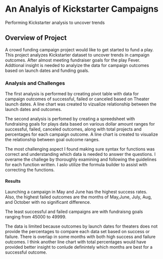 # An Analyis of Kickstarter Campaigns
Performing Kickstarter analysis to uncover trends

## Overview of Project
A crowd funding campaign project would like to get started to fund a play. This project analyzes Kickstarter dataset to uncover trends in campaign outcomes. After almost meeting fundraiser goals for the play Fever. Addtional insight is needed to analyize the data for campaign outcomes based on launch dates and funding goals.

### Analysis and Challenges
The first analysis is performed by creating pivot table with data for campaign outcomes of successful, failed or canceled based on Theater launch dates. A line chart was created to vizualize relationship between the launch dates and outcomes.

The second analysis is perfomed by creating a spreedsheet with fundraising goals for plays data based on various dollar amount ranges for successful, failed, canceled outcomes, along with total projects and percentages for each campaign outcome. A line chart is created to visualize the relationship between goal outcome ranges.

The most challenging aspect I found making sure syntax for functions was correct and understanding which data is needed to answer the questions. I overame the challege by thoroughly examining and following the guidelines for each function written. I aslo utilize the formula builder to assist with correcting the functions.

#### Results
Launching a campaign in May and June has the highest success rates. Also, the highest failed outcomes are the months of May,June, July, Aug, and October with no significant difference. 

The least successful and failed campaigns are with fundraisng goals ranging from 45000 to 49999.

The data is limited because outcomes by launch dates for theaters does not provide the percentages to compare each data set based on success or failure. There is overlap in some months with both high success and failure outcomes. I think another line chart with total percentages would have provided better insight to conlude definintely which months are best for a successful outcome.
